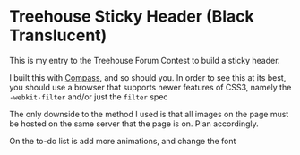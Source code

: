 Treehouse Sticky Header (Black Translucent)
=====================================

This is my entry to the Treehouse Forum Contest to build a sticky header.

I built this with [Compass](http://compass-style.org), and so should you.
In order to see this at its best, you should use a browser that supports newer features of CSS3, namely the `-webkit-filter` and/or just the `filter` spec

The only downside to the method I used is that all images on the page must be hosted on the same server that the page is on. Plan accordingly.

On the to-do list is add more animations, and change the font